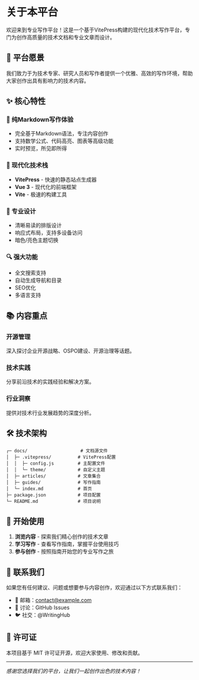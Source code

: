# 关于本平台

欢迎来到专业写作平台！这是一个基于VitePress构建的现代化技术写作平台，专门为创作高质量的技术文档和专业文章而设计。

## 🎯 平台愿景

我们致力于为技术专家、研究人员和写作者提供一个优雅、高效的写作环境，帮助大家创作出具有影响力的技术内容。

## ✨ 核心特性

### 📝 纯Markdown写作体验
- 完全基于Markdown语法，专注内容创作
- 支持数学公式、代码高亮、图表等高级功能
- 实时预览，所见即所得

### 🚀 现代化技术栈
- **VitePress** - 快速的静态站点生成器
- **Vue 3** - 现代化的前端框架
- **Vite** - 极速的构建工具

### 🎨 专业设计
- 清晰易读的排版设计
- 响应式布局，支持多设备访问
- 暗色/亮色主题切换

### 🔍 强大功能
- 全文搜索支持
- 自动生成导航和目录
- SEO优化
- 多语言支持

## 📚 内容重点

### 开源管理
深入探讨企业开源战略、OSPO建设、开源治理等话题。

### 技术实践
分享前沿技术的实践经验和解决方案。

### 行业洞察
提供对技术行业发展趋势的深度分析。

## 🛠️ 技术架构

```
┌─ docs/                    # 文档源文件
│  ├─ .vitepress/          # VitePress配置
│  │  ├─ config.js         # 主配置文件
│  │  └─ theme/            # 自定义主题
│  ├─ articles/            # 文章集合
│  ├─ guides/              # 写作指南
│  └─ index.md             # 首页
├─ package.json            # 项目配置
└─ README.md               # 项目说明
```

## 🌟 开始使用

1. **浏览内容** - 探索我们精心创作的技术文章
2. **学习写作** - 查看写作指南，掌握平台使用技巧
3. **参与创作** - 按照指南开始您的专业写作之旅

## 📧 联系我们

如果您有任何建议、问题或想要参与内容创作，欢迎通过以下方式联系我们：

- 📧 邮箱：contact@example.com
- 💬 讨论：GitHub Issues
- 🐦 社交：@WritingHub

## 📄 许可证

本项目基于 MIT 许可证开源，欢迎大家使用、修改和贡献。

---

*感谢您选择我们的平台，让我们一起创作出色的技术内容！*
